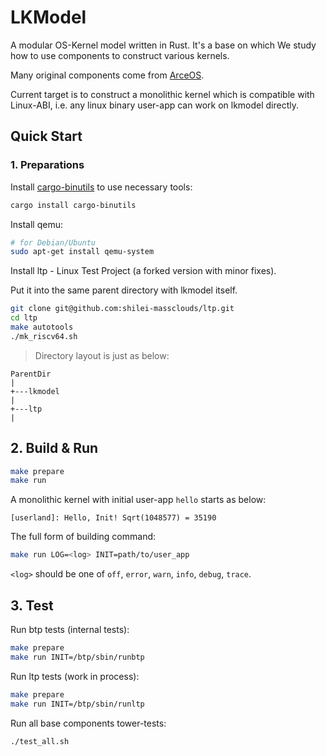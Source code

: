 # LKModel

A modular OS-Kernel model written in Rust. It's a base on which We study
how to use components to construct various kernels.


Many original components come from [ArceOS](https://github.com/arceos-org/arceos).

Current target is to construct a monolithic kernel which is compatible with Linux-ABI,
i.e. any linux binary user-app can work on lkmodel directly.

## Quick Start

### 1. Preparations

Install [cargo-binutils](https://github.com/rust-embedded/cargo-binutils) to use necessary tools:

```sh
cargo install cargo-binutils
```

Install qemu:

```sh
# for Debian/Ubuntu
sudo apt-get install qemu-system
```

Install ltp - Linux Test Project (a forked version with minor fixes).

Put it into the same parent directory with lkmodel itself.

```sh
git clone git@github.com:shilei-massclouds/ltp.git
cd ltp
make autotools
./mk_riscv64.sh
```

> Directory layout is just as below:

```text
ParentDir
|
+---lkmodel
|
+---ltp
|
```

## 2. Build & Run

```sh
make prepare
make run
```

A monolithic kernel with initial user-app `hello` starts as below:

```console
[userland]: Hello, Init! Sqrt(1048577) = 35190
```

The full form of building command:

```sh
make run LOG=<log> INIT=path/to/user_app
```

`<log>` should be one of `off`, `error`, `warn`, `info`, `debug`, `trace`.

## 3. Test

Run btp tests (internal tests):

```sh
make prepare
make run INIT=/btp/sbin/runbtp
```

Run ltp tests (work in process):

```sh
make prepare
make run INIT=/btp/sbin/runltp
```

Run all base components tower-tests:

```sh
./test_all.sh
```
